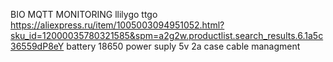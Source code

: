 BIO MQTT MONITORING
llilygo ttgo 
https://aliexpress.ru/item/1005003094951052.html?sku_id=12000035780321585&spm=a2g2w.productlist.search_results.6.1a5c36559dP8eY
battery 18650
power suply 5v 2a
case
cable managment
